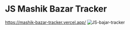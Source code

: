 # JS Mashik Bazar Tracker 
https://mashik-bazar-tracker.vercel.app/
![JS-bajar-tracker](https://github.com/user-attachments/assets/6f692ab8-7b61-4480-a3f7-70582234f34b)
